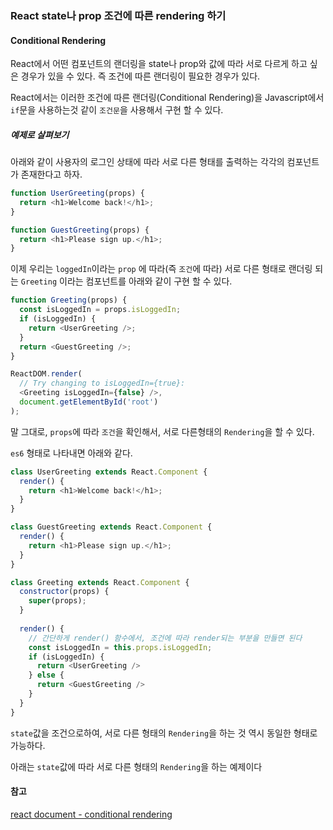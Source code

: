 ### React state나 prop 조건에 따른 rendering 하기

#### Conditional Rendering

React에서 어떤 컴포넌트의 랜더링을 state나 prop와 값에 따라 서로 다르게 하고 싶은 경우가 있을 수 있다. 즉 조건에 따른 랜더링이 필요한 경우가 있다.

React에서는 이러한 조건에 따른 랜더링\(Conditional Rendering\)을 Javascript에서 `if`문을 사용하는것 같이 `조건문`을 사용해서 구현 할 수 있다.

##### 예제로 살펴보기

아래와 같이 사용자의 로그인 상태에 따라 서로 다른 형태를 출력하는 각각의 컴포넌트가 존재한다고 하자.

```js
function UserGreeting(props) {
  return <h1>Welcome back!</h1>;
}

function GuestGreeting(props) {
  return <h1>Please sign up.</h1>;
}
```

이제 우리는  `loggedIn`이라는 `prop` 에 따라\(즉 `조건`에 따라\) 서로 다른 형태로 랜더링 되는 `Greeting` 이라는 컴포넌트를 아래와 같이 구현 할 수 있다.

```js
function Greeting(props) {
  const isLoggedIn = props.isLoggedIn;
  if (isLoggedIn) {
    return <UserGreeting />;
  }
  return <GuestGreeting />;
}

ReactDOM.render(
  // Try changing to isLoggedIn={true}:
  <Greeting isLoggedIn={false} />,
  document.getElementById('root')
);
```

말 그대로, `props`에 따라 `조건`을 확인해서, 서로 다른형태의 `Rendering`을 할 수 있다.

`es6` 형태로 나타내면 아래와 같다.

```js
class UserGreeting extends React.Component {
  render() {
    return <h1>Welcome back!</h1>;
  }
}

class GuestGreeting extends React.Component {
  render() {
    return <h1>Please sign up.</h1>;
  }
}

class Greeting extends React.Component {
  constructor(props) {
    super(props);
  }
  
  render() {
    // 간단하게 render() 함수에서, 조건에 따라 render되는 부분을 만들면 된다
    const isLoggedIn = this.props.isLoggedIn;
    if (isLoggedIn) {
      return <UserGreeting />
    } else {
      return <GuestGreeting />
    }
  }
}

```

`state`값을 조건으로하여, 서로 다른 형태의 `Rendering`을 하는 것 역시 동일한 형태로 가능하다.

아래는 `state`값에 따라 서로 다른 형태의 `Rendering`을 하는 예제이다





#### 참고

[react document - conditional rendering](https://facebook.github.io/react/docs/conditional-rendering.html)

